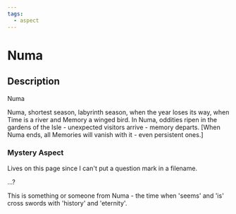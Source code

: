 ```yaml
---
tags:
  - aspect
---
```


# Numa

## Description

Numa

Numa, shortest season, labyrinth season, when the year loses its way, when Time is a river and Memory a winged bird. In Numa, oddities ripen in the gardens of the Isle - unexpected visitors arrive - memory departs. [When Numa ends, all Memories will vanish with it - even persistent ones.]

### Mystery Aspect
Lives on this page since I can't put a question mark in a filename. 

...?

This is something or someone from Numa - the time when 'seems' and 'is' cross swords with 'history' and 'eternity'.